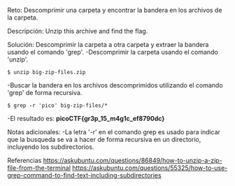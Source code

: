Reto:
Descomprimir una carpeta y encontrar la bandera en los archivos de la carpeta.

Descripción:
Unzip this archive and find the flag.

Solución:
Descomprimir la carpeta a otra carpeta y extraer la bandera usando el comando 'grep'.
-Descomprimir la carpeta usando el comando 'unzip'.
```
$ unzip big-zip-files.zip
```
-Buscar la bandera en los archivos descomprimidos utilizando el comando 'grep' de forma recursiva.
```
$ grep -r 'pico' big-zip-files/*
```

-El resultado es: **picoCTF{gr3p_15_m4g1c_ef8790dc}**

Notas adicionales:
-La letra '-r' en el comando grep es usado para indicar que la busqueda se va a hacer de forma recursiva en un directorio, incluyendo los subdirectorios.

Referencias
https://askubuntu.com/questions/86849/how-to-unzip-a-zip-file-from-the-terminal
https://askubuntu.com/questions/55325/how-to-use-grep-command-to-find-text-including-subdirectories